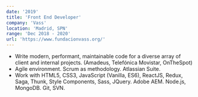 ```yaml
---
date: '2019'
title: 'Front End Developer'
company: 'Vass'
location: 'Madrid, SPN'
range: 'Dec 2018 - 2020'
url: 'https://www.fundacionvass.org/'
---
```


- Write modern, performant, maintainable code for a diverse array of client and internal projects. (Amadeus, Telefónica Movistar, OnTheSpot)
- Agile environment. Scrum as methodology. Atlassian Suite.
- Work with HTML5, CSS3, JavaScript (Vanilla, ES6), ReactJS, Redux, Saga, Thunk, Style Components, Sass, JQuery. Adobe AEM. Node.js, MongoDB. Git, SVN.
